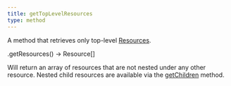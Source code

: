 ```yaml
---
title: getTopLevelResources
type: method
---
```


A method that retrieves only top-level [Resources](resource-object).

<div class='spec' markdown='1'>
.getResources() -> Resource[]
</div>

Will return an array of resources that are not nested under any other resource. Nested child resources are available via the [getChildren](Resource-getChildren) method.
